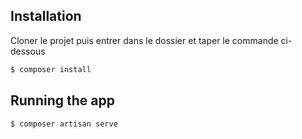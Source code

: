 ## Installation

Cloner le projet puis entrer dans le dossier et taper le commande ci-dessous

```bash
$ composer install
```

## Running the app

```bash
$ composer artisan serve

```